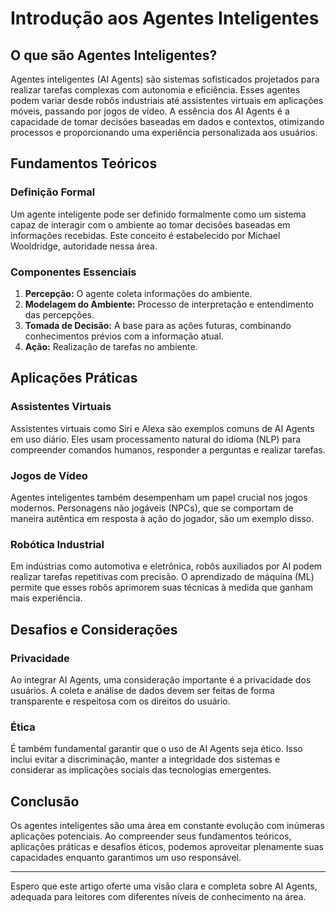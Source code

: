 # Introdução aos Agentes Inteligentes

## O que são Agentes Inteligentes?

Agentes inteligentes (AI Agents) são sistemas sofisticados projetados para realizar tarefas complexas com autonomia e eficiência. Esses agentes podem variar desde robôs industriais até assistentes virtuais em aplicações móveis, passando por jogos de vídeo. A essência dos AI Agents é a capacidade de tomar decisões baseadas em dados e contextos, otimizando processos e proporcionando uma experiência personalizada aos usuários.

## Fundamentos Teóricos

### Definição Formal
Um agente inteligente pode ser definido formalmente como um sistema capaz de interagir com o ambiente ao tomar decisões baseadas em informações recebidas. Este conceito é estabelecido por Michael Wooldridge, autoridade nessa área.

### Componentes Essenciais
1. **Percepção:** O agente coleta informações do ambiente.
2. **Modelagem do Ambiente:** Processo de interpretação e entendimento das percepções.
3. **Tomada de Decisão:** A base para as ações futuras, combinando conhecimentos prévios com a informação atual.
4. **Ação:** Realização de tarefas no ambiente.

## Aplicações Práticas

### Assistentes Virtuais
Assistentes virtuais como Siri e Alexa são exemplos comuns de AI Agents em uso diário. Eles usam processamento natural do idioma (NLP) para compreender comandos humanos, responder a perguntas e realizar tarefas.

### Jogos de Vídeo
Agentes inteligentes também desempenham um papel crucial nos jogos modernos. Personagens não jogáveis (NPCs), que se comportam de maneira autêntica em resposta à ação do jogador, são um exemplo disso.

### Robótica Industrial
Em indústrias como automotiva e eletrônica, robôs auxiliados por AI podem realizar tarefas repetitivas com precisão. O aprendizado de máquina (ML) permite que esses robôs aprimorem suas técnicas à medida que ganham mais experiência.

## Desafios e Considerações

### Privacidade
Ao integrar AI Agents, uma consideração importante é a privacidade dos usuários. A coleta e análise de dados devem ser feitas de forma transparente e respeitosa com os direitos do usuário.

### Ética
É também fundamental garantir que o uso de AI Agents seja ético. Isso inclui evitar a discriminação, manter a integridade dos sistemas e considerar as implicações sociais das tecnologias emergentes.

## Conclusão

Os agentes inteligentes são uma área em constante evolução com inúmeras aplicações potenciais. Ao compreender seus fundamentos teóricos, aplicações práticas e desafios éticos, podemos aproveitar plenamente suas capacidades enquanto garantimos um uso responsável.

---

Espero que este artigo oferte uma visão clara e completa sobre AI Agents, adequada para leitores com diferentes níveis de conhecimento na área.
